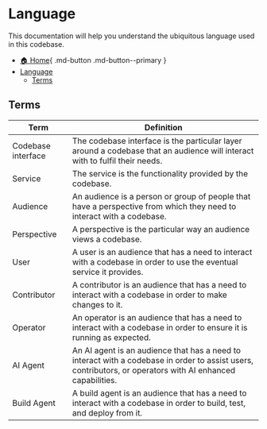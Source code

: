 # Language

This documentation will help you understand the ubiquitous language used in this codebase.

- [🏠 Home](README.md){ .md-button .md-button--primary }
- [Language](#language)
  - [Terms](#terms)

## Terms

| Term | Definition |
|-|-|
| Codebase interface | The codebase interface is the particular layer around a codebase that an audience will interact with to fulfil their needs. |
| Service | The service is the functionality provided by the codebase. |
| Audience | An audience is a person or group of people that have a perspective from which they need to interact with a codebase. |
| Perspective | A perspective is the particular way an audience views a codebase. |
| User | A user is an audience that has a need to interact with a codebase in order to use the eventual service it provides. |
| Contributor | A contributor is an audience that has a need to interact with a codebase in order to make changes to it. |
| Operator | An operator is an audience that has a need to interact with a codebase in order to ensure it is running as expected. |
| AI Agent | An AI agent is an audience that has a need to interact with a codebase in order to assist users, contributors, or operators with AI enhanced capabilities. |
| Build Agent | A build agent is an audience that has a need to interact with a codebase in order to build, test, and deploy from it. |
